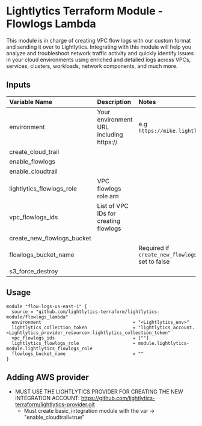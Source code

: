 Lightlytics Terraform Module - Flowlogs Lambda
===========
This module is in charge of creating VPC flow logs with our custom format and sending it over to Lightlytics. 
Integrating with this module will help you analyze and troubleshoot network traffic activity and quickly identify issues in your cloud environments using enriched and detailed logs across VPCs, services, clusters, workloads, network components, and much more.

Inputs
------
| Variable Name                     | Description                             | Notes                                                                        | Type           | Required? | Default |
| :-------------------------------- | :-------------------------------------  | :----------------------------------------------------------------------------|:---------------|:--------- |:--------|
| environment                       | Your environment URL including https:// | e.g `https://mike.lightlytics.com`                                           | `string`       | Yes       | `null`  |
| create_cloud_trail                |                                         |                                                                              | `bool`         | No        | `false` |
| enable_flowlogs                   |                                         |                                                                              | `bool`         | No        | `true`  |
| enable_cloudtrail                 |                                         |                                                                              | `bool`         | No        | `true`  |
| lightlytics_flowlogs_role         | VPC flowlogs role arn                   |																				 | `string`       | Yes       | `null`  |
| vpc_flowlogs_ids					| List of VPC IDs for creating flowlogs   |   																			 | `list(string)` | No        | `null`  |
| create_new_flowlogs_bucket		|                                         |                                                                      	     | `bool`         | No        | `false` |
| flowlogs_bucket_name              |                                         | Required if `create_new_flowlogs_bucket` set to false                        | `string`       | No        | `null`  |    
| s3_force_destroy                  |                                         |                                                                              | `bool`         | No        | `true`  |


Usage
-----

```hcl
module "flow-logs-us-east-1" {
  source = "github.com/lightlytics-terraform/lightlytics-module/flowlogs_lambda"
  environment                                  = "<Lightlytics_env>"
  lightlytics_collection_token                 = "lightlytics_account.<Lightlytics_provider_resource>.lightlytics_collection_token"
  vpc_flowlogs_ids                             = [""]
  lightlytics_flowlogs_role                    = module.lightlytics-module.lightlytics_flowlogs_role
  flowlogs_bucket_name                         = ""
}
```


Adding AWS provider
-----

- MUST USE THE LIGHTLYTICS PROVIDER FOR CREATING THE NEW INTEGRATION ACCOUNT:
  https://github.com/lightlytics-terraform/lightlytics-provider.git
  - Must create basic_integration module with the var -> "enable_cloudtrail=true"
